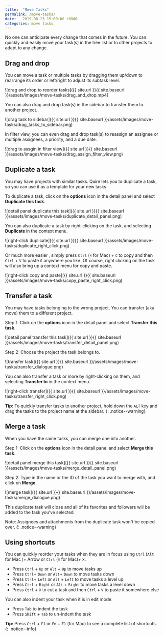 ```yaml
---
title:  "Move Tasks"
permalink: /move-tasks/
date:   2019-08-23 15:00:00 +0800
categories: move tasks
---
```

No one can anticipate every change that comes in the future. 
You can quickly and easily move your task(s) in the tree list or to other projects to adapt to any change.


## Drag and drop

You can move a task or multiple tasks by dragging them up/down to rearrange its order or left/right to adjust its subtask level.

![drag and drop to reorder tasks]({{ site.url }}{{ site.baseurl }}/assets/images/move-tasks/drag_and_drop.mp4)

You can also drag and drop task(s) in the sidebar to transfer them to another project.

![drag task to sidebar]({{ site.url }}{{ site.baseurl }}/assets/images/move-tasks/drag_tasks_to_sidebar.png)

In filter view, you can even drag and drop task(s) to reassign an assignee or multiple assignees, a priority, and a due date.

![drag to assgin in filter view]({{ site.url }}{{ site.baseurl }}/assets/images/move-tasks/drag_assign_filter_view.png)


## Duplicate a task

You may have projects with similar tasks. Quire lets you to duplicate a task, so you can use it as a template for your new tasks.

To duplicate a task, click on the **options** icon in the detail panel and select **Duplicate this task**.

![detail panel duplicate this task]({{ site.url }}{{ site.baseurl }}/assets/images/move-tasks/duplicate_detail_panel.png)

You can also duplicate a task by right-clicking on the task, and selecting **Duplicate** in the context menu.

![right-click duplicate]({{ site.url }}{{ site.baseurl }}/assets/images/move-tasks/duplicate_right_click.png)

Or much more easier , simply press `Ctrl` (`⌘` for Mac) + `C` to copy and then `Ctrl` + `V` to paste it anywhere you like. Of course, right clicking on the task will also bring up a context menu for copy and paste. 

![right-click copy and paste]({{ site.url }}{{ site.baseurl }}/assets/images/move-tasks/copy_paste_right_click.png)



## Transfer a task

You may have tasks belonging to the wrong project. You can transfer (aka move) them to a different project.

Step 1: Click on the **options** icon in the detail panel and select **Transfer this task**.

![detail panel transfer this task]({{ site.url }}{{ site.baseurl }}/assets/images/move-tasks/transfer_detail_panel.png)

Step 2: Choose the project the task belongs to.

![transfer task]({{ site.url }}{{ site.baseurl }}/assets/images/move-tasks/transfer_dialogue.png)

You can also transfer a task or more by right-clicking on them, and selecting **Transfer to** in the context menu.

![right-click transfer]({{ site.url }}{{ site.baseurl }}/assets/images/move-tasks/transfer_right_click.png)

**Tip:** To quickly transfer tasks to another project, hold down the `ALT` key and drag the tasks to the project name at the sidebar. 
{: .notice--warning}

## Merge a task

When you have the same tasks, you can merge one into another.

Step 1: Click on the **options** icon in the detail panel and select **Merge this task**.

![detail panel merge this task]({{ site.url }}{{ site.baseurl }}/assets/images/move-tasks/merge_detail_panel.png)

Step 2: Type in the name or the ID of the task you want to merge with, and click on **Merge**.

![merge task]({{ site.url }}{{ site.baseurl }}/assets/images/move-tasks/merge_dialogue.png)

This duplicate task will close and all of its favorites and followers will be added to the task you've selected.

Note: Assignees and attachments from the duplicate task won't be copied over.
{: .notice--warning}



## Using shortcuts

You can quickly reorder your tasks when they are in focus using `Ctrl` (`Alt` for Mac )+ Arrow or `Ctrl` (`⌘` for Mac)+ `X`:

- Press `Ctrl` + `Up` or `Alt` + `Up` to move tasks up
- Press `Ctrl`+ `Down` or `Alt`+ `Down` to move tasks down
- Press `Ctrl`+ `Left` or `Alt` + `Left` to move tasks a level up
- Press `Ctrl` + `Right` or `Alt` + `Right` to move tasks a level down
- Press `Ctrl` + `X` to cut a task and then `Ctrl` + `V` to paste it somewhere else

You can also indent your task when it is in edit mode:

- Press `Tab` to indent the task
- Press `Shift` + `Tab` to un-indent the task

**Tip:** Press `Ctrl` + `F1` or `Fn` + `F1` (for Mac) to see a complete list of shortcuts.
{: .notice--info}


